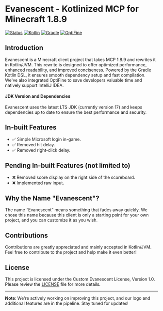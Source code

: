 # Evanescent - Kotlinized MCP for Minecraft 1.8.9

[![Status](https://img.shields.io/badge/status-in%20progress-yellow.svg)](https://github.com/SpoilerRules/KotlinizedMCP)
[![Kotlin](https://img.shields.io/badge/Kotlin-1.9.10-blue.svg)](https://kotlinlang.org/)
[![Gradle](https://img.shields.io/badge/Gradle-8.3-orange.svg)](https://gradle.org/)
[![OptiFine](https://img.shields.io/badge/OptiFine-Integrated-green.svg)](https://optifine.net/)

## Introduction

Evanescent is a Minecraft client project that takes MCP 1.8.9 and rewrites it in Kotlin/JVM. This rewrite is designed to offer optimized performance, enhanced readability, and improved conciseness. Powered by the Gradle Kotlin DSL, it ensures smooth dependency setup and fast compilation. We've also integrated OptiFine to save developers valuable time and natively support IntelliJ IDEA.

#### JDK Version and Dependencies

Evanescent uses the latest LTS JDK (currently version 17) and keeps dependencies up to date to ensure the best performance and security.

## In-built Features

- ✅ Simple Microsoft login in-game.
- ✅ Removed hit delay.
- ✅ Removed right-click delay.

## Pending In-built Features (not limited to)

- ❌ Removed score display on the right side of the scoreboard.
- ❌ Implemented raw input.

## Why the Name "Evanescent"?

The name “Evanescent” means something that fades away quickly. We chose this name because this client is only a starting point for your own project, and you can customize it as you wish.

## Contributions

Contributions are greatly appreciated and mainly accepted in Kotlin/JVM. Feel free to contribute to the project and help make it even better!

## License

This project is licensed under the Custom Evanescent License, Version 1.0. Please review the [LICENSE](LICENSE) file for more details.

---

**Note**: We're actively working on improving this project, and our logo and additional features are in the pipeline. Stay tuned for updates!
